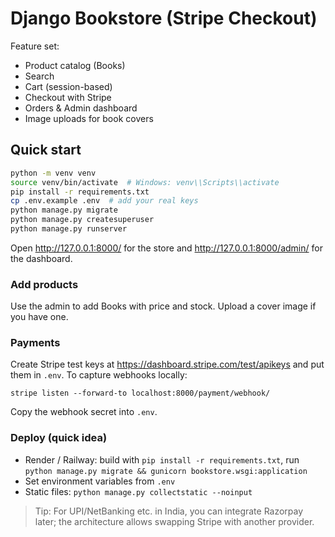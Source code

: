 # Django Bookstore (Stripe Checkout)

Feature set:
- Product catalog (Books)
- Search
- Cart (session-based)
- Checkout with Stripe
- Orders & Admin dashboard
- Image uploads for book covers

## Quick start

```bash
python -m venv venv
source venv/bin/activate  # Windows: venv\\Scripts\\activate
pip install -r requirements.txt
cp .env.example .env  # add your real keys
python manage.py migrate
python manage.py createsuperuser
python manage.py runserver
```

Open http://127.0.0.1:8000/ for the store and http://127.0.0.1:8000/admin/ for the dashboard.

### Add products
Use the admin to add Books with price and stock. Upload a cover image if you have one.

### Payments
Create Stripe test keys at https://dashboard.stripe.com/test/apikeys and put them in `.env`.
To capture webhooks locally:
```
stripe listen --forward-to localhost:8000/payment/webhook/
```
Copy the webhook secret into `.env`.

### Deploy (quick idea)
- Render / Railway: build with `pip install -r requirements.txt`, run `python manage.py migrate && gunicorn bookstore.wsgi:application`
- Set environment variables from `.env`
- Static files: `python manage.py collectstatic --noinput`

> Tip: For UPI/NetBanking etc. in India, you can integrate Razorpay later; the architecture allows swapping Stripe with another provider.

